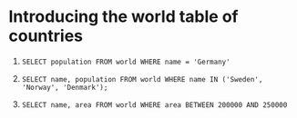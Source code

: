 # Introducing the world table of countries

1. ```SELECT population FROM world WHERE name = 'Germany'```

2. ```SELECT name, population FROM world WHERE name IN ('Sweden', 'Norway', 'Denmark');```

3. ```SELECT name, area FROM world WHERE area BETWEEN 200000 AND 250000 ```
